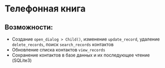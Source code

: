 # Телефонная книга
## Возможности:
- Создание `open_dialog > Child()`, изменение `update_record`, удаление `delete_records`, поиск `search_records` контактов
- Обновление списка контактов `view_records`
- Сохранение контактов в базе данных и их последующее чтение (SQLite3)
